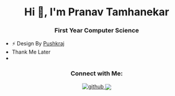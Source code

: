 <div align="center">
<h1>Hi 👋, I'm Pranav Tamhanekar</h1>
<h3 >First Year Computer Science</h3>
</div>

- ⚡ Design By [Pushkraj](https://github.com/PushkraJ99)
- Thank Me Later
- 
<div align="center">
<h3>Connect with Me:</h3>
<a href="https://github.com/Pranav-Tamhanekar " target="_blank">
<img src=https://img.shields.io/badge/github-%2324292e.svg?&style=for-the-badge&logo=github&logoColor=white alt=github style="margin-bottom: 5px;" />
</a>

<img src="https://komarev.com/ghpvc/?username=Pranav-Tamhanekar&&style=flat-square" align="center" />
</div>  
